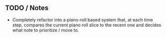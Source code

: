 ## TODO / Notes

- Completely refactor into a piano-roll based system that,
at each time step, compares the current piano roll slice to the
recent one and decides what note to prioritize / move to.
